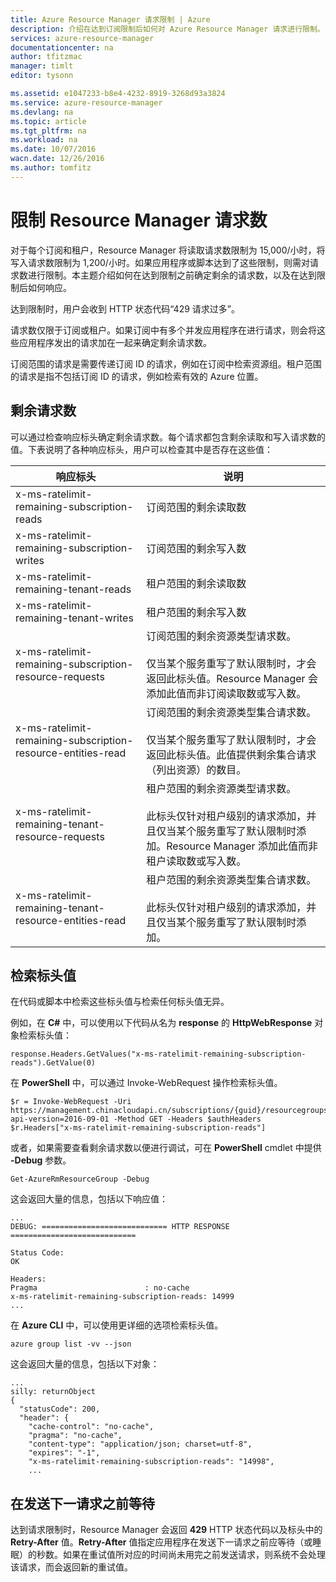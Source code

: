 ```yaml
---
title: Azure Resource Manager 请求限制 | Azure
description: 介绍在达到订阅限制后如何对 Azure Resource Manager 请求进行限制。
services: azure-resource-manager
documentationcenter: na
author: tfitzmac
manager: timlt
editor: tysonn

ms.assetid: e1047233-b8e4-4232-8919-3268d93a3824
ms.service: azure-resource-manager
ms.devlang: na
ms.topic: article
ms.tgt_pltfrm: na
ms.workload: na
ms.date: 10/07/2016
wacn.date: 12/26/2016
ms.author: tomfitz
---
```


# 限制 Resource Manager 请求数
对于每个订阅和租户，Resource Manager 将读取请求数限制为 15,000/小时，将写入请求数限制为 1,200/小时。如果应用程序或脚本达到了这些限制，则需对请求数进行限制。本主题介绍如何在达到限制之前确定剩余的请求数，以及在达到限制后如何响应。

达到限制时，用户会收到 HTTP 状态代码“429 请求过多”。

请求数仅限于订阅或租户。如果订阅中有多个并发应用程序在进行请求，则会将这些应用程序发出的请求加在一起来确定剩余请求数。

订阅范围的请求是需要传递订阅 ID 的请求，例如在订阅中检索资源组。租户范围的请求是指不包括订阅 ID 的请求，例如检索有效的 Azure 位置。

## 剩余请求数
可以通过检查响应标头确定剩余请求数。每个请求都包含剩余读取和写入请求数的值。下表说明了各种响应标头，用户可以检查其中是否存在这些值：

| 响应标头 | 说明 |
| --- | --- |
| x-ms-ratelimit-remaining-subscription-reads |订阅范围的剩余读取数 |
| x-ms-ratelimit-remaining-subscription-writes |订阅范围的剩余写入数 |
| x-ms-ratelimit-remaining-tenant-reads |租户范围的剩余读取数 |
| x-ms-ratelimit-remaining-tenant-writes |租户范围的剩余写入数 |
| x-ms-ratelimit-remaining-subscription-resource-requests |订阅范围的剩余资源类型请求数。<br /><br />仅当某个服务重写了默认限制时，才会返回此标头值。Resource Manager 会添加此值而非订阅读取数或写入数。 |
| x-ms-ratelimit-remaining-subscription-resource-entities-read |订阅范围的剩余资源类型集合请求数。<br /><br />仅当某个服务重写了默认限制时，才会返回此标头值。此值提供剩余集合请求（列出资源）的数目。 |
| x-ms-ratelimit-remaining-tenant-resource-requests |租户范围的剩余资源类型请求数。<br /><br />此标头仅针对租户级别的请求添加，并且仅当某个服务重写了默认限制时添加。Resource Manager 添加此值而非租户读取数或写入数。 |
| x-ms-ratelimit-remaining-tenant-resource-entities-read |租户范围的剩余资源类型集合请求数。<br /><br />此标头仅针对租户级别的请求添加，并且仅当某个服务重写了默认限制时添加。 |

## 检索标头值
在代码或脚本中检索这些标头值与检索任何标头值无异。

例如，在 **C#** 中，可以使用以下代码从名为 **response** 的 **HttpWebResponse** 对象检索标头值：

```
response.Headers.GetValues("x-ms-ratelimit-remaining-subscription-reads").GetValue(0)
```

在 **PowerShell** 中，可以通过 Invoke-WebRequest 操作检索标头值。

```
$r = Invoke-WebRequest -Uri https://management.chinacloudapi.cn/subscriptions/{guid}/resourcegroups?api-version=2016-09-01 -Method GET -Headers $authHeaders
$r.Headers["x-ms-ratelimit-remaining-subscription-reads"]
```

或者，如果需要查看剩余请求数以便进行调试，可在 **PowerShell** cmdlet 中提供 **-Debug** 参数。

```
Get-AzureRmResourceGroup -Debug
```

这会返回大量的信息，包括以下响应值：

```
...
DEBUG: ============================ HTTP RESPONSE ============================

Status Code:
OK

Headers:
Pragma                        : no-cache
x-ms-ratelimit-remaining-subscription-reads: 14999
...
```

在 **Azure CLI** 中，可以使用更详细的选项检索标头值。

```
azure group list -vv --json
```

这会返回大量的信息，包括以下对象：

```
...
silly: returnObject
{
  "statusCode": 200,
  "header": {
    "cache-control": "no-cache",
    "pragma": "no-cache",
    "content-type": "application/json; charset=utf-8",
    "expires": "-1",
    "x-ms-ratelimit-remaining-subscription-reads": "14998",
    ...
```

## 在发送下一请求之前等待
达到请求限制时，Resource Manager 会返回 **429** HTTP 状态代码以及标头中的 **Retry-After** 值。**Retry-After** 值指定应用程序在发送下一请求之前应等待（或睡眠）的秒数。如果在重试值所对应的时间尚未用完之前发送请求，则系统不会处理该请求，而会返回新的重试值。

<!---HONumber=Mooncake_1219_2016-->